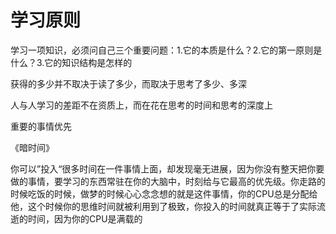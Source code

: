 # 学习原则





学习一项知识，必须问自己三个重要问题：1.它的本质是什么？2.它的第一原则是什么？3.它的知识结构是怎样的

获得的多少并不取决于读了多少，而取决于思考了多少、多深

人与人学习的差距不在资质上，而在花在思考的时间和思考的深度上

重要的事情优先



《暗时间》

你可以”投入“很多时间在一件事情上面，却发现毫无进展，因为你没有整天把你要做的事情，要学习的东西常驻在你的大脑中，时刻给与它最高的优先级。你走路的时候吃饭的时候，做梦的时候心心念念想的就是这件事情，你的CPU总是分配给他，这个时候你的思维时间就被利用到了极致，你投入的时间就真正等于了实际流逝的时间，因为你的CPU是满载的